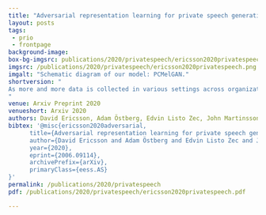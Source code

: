 ```yaml
---
title: "Adversarial representation learning for private speech generation"
layout: posts
tags:
 - prio
 - frontpage
background-image: 
box-bg-imgsrc: publications/2020/privatespeech/ericsson2020privatespeech-bgbox.png
imgsrc: /publications/2020/privatespeech/ericsson2020privatespeech.png
imgalt: "Schematic diagram of our model: PCMelGAN."
shortversion: "
As more and more data is collected in various settings across organizations, companies, and countries, there has been an increase in the demand of user privacy. Developing privacy preserving methods for data analytics is thus an important area of research. In this work we present a model based on generative adversarial networks (GANs) that learns to obfuscate specific sensitive attributes in speech data. We train a model that learns to hide sensitive information in the data, while preserving the meaning in the utterance. The model is trained in two steps: first to filter sensitive information in the spectrogram domain, and then to generate new and private information independent of the filtered one. The model is based on a U-Net CNN that takes mel-spectrograms as input. A MelGAN is used to invert the spectrograms back to raw audio waveforms. We show that it is possible to hide sensitive information such as gender by generating new data, trained adversarially to maintain utility and realism. 
"
venue: Arxiv Preprint 2020
venueshort: Arxiv 2020
authors: David Ericsson, Adam Östberg, Edvin Listo Zec, John Martinsson, Olof Mogren
bibtex: '@misc{ericsson2020adversarial,
      title={Adversarial representation learning for private speech generation}, 
      author={David Ericsson and Adam Östberg and Edvin Listo Zec and John Martinsson and Olof Mogren},
      year={2020},
      eprint={2006.09114},
      archivePrefix={arXiv},
      primaryClass={eess.AS}
}'
permalink: /publications/2020/privatespeech
pdf: /publications/2020/privatespeech/ericsson2020privatespeech.pdf

---
```

